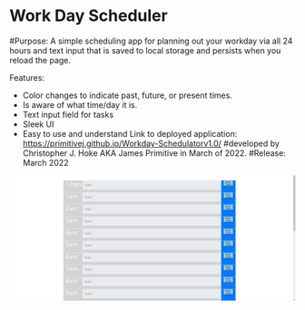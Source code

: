 # Work Day Scheduler 

#Purpose: A simple scheduling app for planning out your workday via all 24 hours and text input that is saved to local storage and persists when you reload the page. 

Features: 
- Color changes to indicate past, future, or present times. 
- Is aware of what time/day it is. 
- Text input field for tasks
- Sleek UI
- Easy to use and understand
Link to deployed application: https://primitivej.github.io/Workday-Schedulatorv1.0/
#developed by 
Christopher J. Hoke AKA James Primitive 
in March of 2022. 
#Release: March 2022

![Image of Workday Schedulatron](super-disco/Develop/assets/image/workdayschedulator.jpg)

